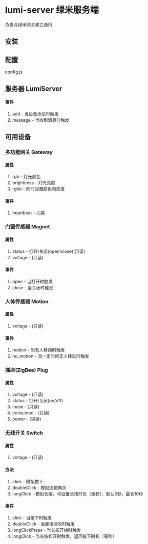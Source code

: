 # lumi-server 绿米服务端

负责与绿米网关建立通讯

## 安装

## 配置

config.js

## 服务器 LumiServer

#### 事件
1. add - 当设备添加时触发
2. message - 当收到消息时触发

## 可用设备

### 多功能网关 Gateway

#### 属性
1. rgb - 灯光颜色
2. brightness - 灯光亮度
3. rgbb - 同时设置颜色和亮度

#### 事件
1. heartbeat - 心跳

### 门窗传感器 Magnet

#### 属性
1. status - 打开/关闭(open/close)(只读)
2. voltage - (只读)

#### 事件
1. open - 当打开时触发
2. close - 当关闭时触发

### 人体传感器 Motion

#### 属性
1. voltage - (只读)

#### 事件
1. motion - 当有人移动时触发
2. no_motion - 当一定时间无人移动时触发

### 插座(ZigBee) Plug

#### 属性
1. voltage - (只读)
2. status - 打开/关闭(on/off)
3. inuse - (只读)
4. consumed - (只读)
5. power - (只读)

### 无线开关 Switch

#### 属性
1. voltage - (只读)

#### 方法
1. click - 模拟按下
2. doubleClick - 模拟连按两次
3. longClick - 模拟长按，可设置长按时长（毫秒），默认0秒，最长10秒

#### 事件
1. click - 当按下时触发
2. doubleClick - 当连按两次时触发
3. longClickPress - 当长按开始时触发
4. longClick - 当长按松开时触发，返回按下时长（毫秒）